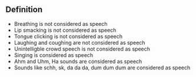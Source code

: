 

## Definition
- Breathing is not considered as speech
- Lip smacking is not considered as speech
- Tongue clicking is not considered as speech
- Laughing and coughing are not considered as speech
- Unintelligble crowd speech is not considered as speech
- Singing is considered as speech
- Ahm and Uhm, Ha sounds are considered as speech
- Sounds like schh, sk, da da da, dum dum dum are considered as speech
